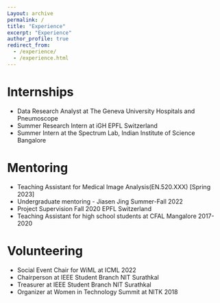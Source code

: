 ```yaml
---
Layout: archive
permalink: /
title: "Experience"
excerpt: "Experience"
author_profile: true
redirect_from:
  - /experience/
  - /experience.html
---
```


Internships
====
- Data Research Analyst at The Geneva University Hospitals and Pneumoscope
- Summer Research Intern at iGH EPFL Switzerland
- Summer Intern at the Spectrum Lab, Indian Institute of Science Bangalore

Mentoring
===
- Teaching Assistant for Medical Image Analysis(EN.520.XXX) [Spring 2023]
- Undergraduate mentoring - Jiasen Jing Summer-Fall 2022
- Project Supervision Fall 2020 EPFL Switzerland
- Teaching Assistant for high school students at CFAL Mangalore 2017-2020

Volunteering
===
- Social Event Chair for WiML at ICML 2022
- Chairperson at IEEE Student Branch NIT Surathkal
- Treasurer at IEEE Student Branch NIT Surathkal
- Organizer at Women in Technology Summit at NITK 2018

